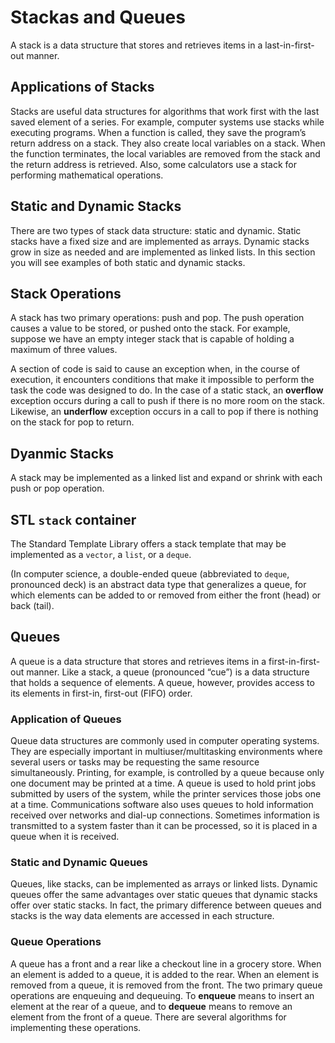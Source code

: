 # Stackas and Queues
A stack is a data structure that stores and retrieves items in a last-in-first-out
manner.

## Applications of Stacks
Stacks are useful data structures for algorithms that work first with the last saved element
of a series. For example, computer systems use stacks while executing programs. When a
function is called, they save the program’s return address on a stack. They also create local
variables on a stack. When the function terminates, the local variables are removed from
the stack and the return address is retrieved. Also, some calculators use a stack for
performing mathematical operations.

## Static and Dynamic Stacks
There are two types of stack data structure: static and dynamic. Static stacks have a fixed size
and are implemented as arrays. Dynamic stacks grow in size as needed and are implemented
as linked lists. In this section you will see examples of both static and dynamic stacks.

## Stack Operations
A stack has two primary operations: push and pop. The push operation causes a value to
be stored, or pushed onto the stack. For example, suppose we have an empty integer stack
that is capable of holding a maximum of three values.

A section of code is said to cause an exception when, in the course of execution, it encounters conditions that make it
impossible to perform the task the code was designed to do. In the case of a static stack,
an __overflow__ exception occurs during a call to push if there is no more room on the stack.
Likewise, an __underflow__ exception occurs in a call to pop if there is nothing on the stack
for pop to return.

## Dyanmic Stacks
A stack may be implemented as a linked list and expand or shrink with each
push or pop operation.

## STL `stack` container
The Standard Template Library offers a stack template that may be
implemented as a `vector`, a `list`, or a `deque`.


(In computer science, a double-ended queue (abbreviated to `deque`, pronounced deck) is an abstract data type that generalizes a queue, for which elements can be added to or removed from either the front (head) or back (tail).

## Queues
A queue is a data structure that stores and retrieves items in a first-in-first-out
manner.
Like a stack, a queue (pronounced “cue”) is a data structure that holds a sequence of
elements. A queue, however, provides access to its elements in first-in, first-out (FIFO) order.

### Application of Queues
Queue data structures are commonly used in computer operating systems. They are
especially important in multiuser/multitasking environments where several users or
tasks may be requesting the same resource simultaneously. Printing, for example, is
controlled by a queue because only one document may be printed at a time. A queue is
used to hold print jobs submitted by users of the system, while the printer services those
jobs one at a time.
Communications software also uses queues to hold information received over networks
and dial-up connections. Sometimes information is transmitted to a system faster than it
can be processed, so it is placed in a queue when it is received.

### Static and Dynamic Queues
Queues, like stacks, can be implemented as arrays or linked lists. Dynamic queues offer the
same advantages over static queues that dynamic stacks offer over static stacks. In fact, the
primary difference between queues and stacks is the way data elements are accessed in each
structure.

### Queue Operations
A queue has a front and a rear like a checkout line in a grocery store.
When an element is added to a queue, it is added to the rear. When an
element is removed from a queue, it is removed from the front. The two primary queue
operations are enqueuing and dequeuing. To __enqueue__ means to insert an element at the
rear of a queue, and to __dequeue__ means to remove an element from the front of a queue.
There are several algorithms for implementing these operations.

